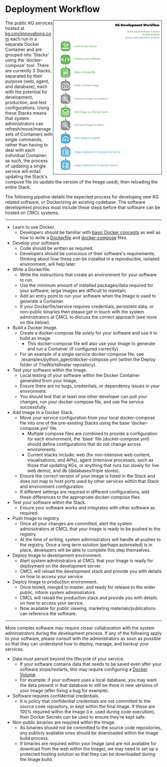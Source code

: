 # Deployment Workflow

<img src="docker-pipeline.jpg" width="350" align="right">

The public KG services hosted at [kg.cmclinnovations.com](https://kg.cmclinnovations.com) each run in a separate Docker Container and are grouped into 'Stacks' using the 'docker-compose' tool. There are currently 3 Stacks, separated by their purpose (web, agent, and database), each with the potential for development, production, and test configurations. Using these Stacks means that system administrators can refresh/move/manage sets of Containers with single commands, rather than having to deal with each individual Container; as such, the process of updating a single service will entail updating the Stack's compose file (to update the version of the Image used), then reloading the entire Stack.

The following pipeline details the expected process for developing new KG related software, or Dockerizing an existing codebase. The software development process must include these steps before that software can be hosted on CMCL systems.

---

* Learn to use Docker.
  * Developers should be familiar with [basic Docker concepts](https://docs.docker.com/get-started/overview/) as well as how to write a [Dockerfile](https://docs.docker.com/engine/reference/builder/) and [docker-compose](https://docs.docker.com/compose/) files.
* Develop your software.
  * Code should be written as required.
  * Developers should be conscious of their software's requirements; thinking about how these can be installed in a reproducible, isolated environment, will help later.
* Write a Dockerfile.
  * Write the instructions that create an environment for your software to run.
  * Use the minimum amount of installed packages/data required for your software; large Images are difficult to maintain.
  * Add an entry point to run your software when the Image is used to generate a Container.
  * If your Dockerfile/service requires credentials, persistent data, or non-public binaries then please get in touch with the system administrators at CMCL to discuss the correct approach (see more on this below).
* Build a Docker Image.
  * Create a docker-compose file solely for your software and use it to build an Image.
    * This docker-compose file will also use your Image to generate and run a Container (if configured correctly).
  * For an example of a single service docker-compose file, see ./examples/python_agent/docker-compose.yml (within the Deploy folder of TheWorldAvatar repository).
* Test your software within the Image.
  * Local testing of your software within the Docker Container generated from your Image.
  * Ensure there are no bugs, credentials, or dependency issues in your environment.
  * You should test that at least one other developer can pull your changes, run your docker-compose file, and use the service successfully.
* Add Image to a Docker Stack.
  * Move your service configuration from your local docker-compose file into one of the pre-existing Stacks using the base 'docker-compose.yml' file.
    * Multiple compose files are combined to provide a configuration for each environment, the 'base' file (docker-compose.yml) should define configurations that do not change across environments.
    * Current stacks include: web (for non-intensive web content, visualisations, and APIs), agent (intensive processes, such as those that updating KGs, or anything that runs too slowly for live web demo), and db (databases/triple stores).
  * Ensure the correct version of your Image is listed in the Stack and does not map to host ports used by other services within that Stack and environment configuration.
  * If different settings are required in different configurations, add these differences to the appropriate docker-compose files.
* Test your software within the Stack.
  * Ensure your software works and integrates with other software as required.
* Push Image to registry.
  * Once all your changes are committed, alert the system administrators at CMCL that your Image is ready to be pushed to the registry.
  * At the time of writing, system administrators will handle all pushes to the registry. Once a long term solution (perhaps automated) is in place, developers will be able to complete this step themselves. 
* Deploy Image to development environment.
  * Alert system administrators at CMCL that your Image is ready for deployment on the development server.
  * CMCL will reload the development stack and provide you with details on how to access your service.
* Deploy Image to production environment.
  * Once tested, merged to master, and ready for release to the wider public, inform system administrators.
  * CMCL will reload the production stack and provide you with details on how to access your service.
  * Now available for public viewing, marketing materials/publications can reference the software.

---

More complex software may require closer collaboration with the system administrators during the development process. If any of the following apply to your software, please
consult with the administrators as soon as possible so that they can understand how to deploy, manage, and backup your services.

* Data must persist beyond the lifecycle of your service.
  * If your software contains data that needs to be saved even after your software stops/restarts, this may require configuring a [Docker Volume](https://docs.docker.com/storage/volumes/).
  * For example: if your software uses a local database, you may want the data present in that database to still be there in new versions of your Image (after fixing a bug for example).
* Software requires confidential credentials.
  * It is policy that confidential credentials are not committed to the source code repository, or kept within the final Image. If these are 100% required within the Image (i.e. used during code execution), then Docker Secrets can be used to ensure they're kept safe.
* Non-public binaries are required within the Image.
  * As binaries should not be committed to the source code repositories, any publicly available ones should be downloaded within the Image build process.
  * If binaries are required within your Image (and are not available for download from the web within the Image), we may need to set up a protected hosting solution so that they can be downloaded during the Image build.

